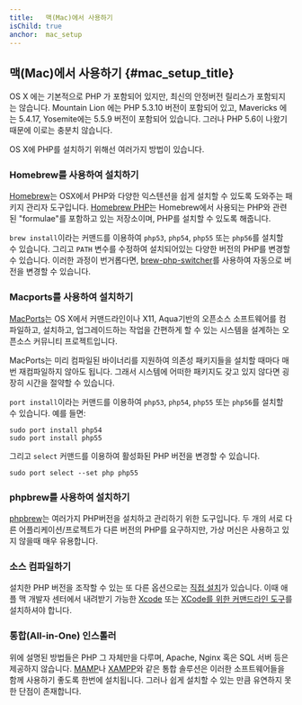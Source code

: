 ```yaml
---
title:   맥(Mac)에서 사용하기
isChild: true
anchor:  mac_setup
---
```


## 맥(Mac)에서 사용하기 {#mac_setup_title}

OS X 에는 기본적으로 PHP 가 포함되어 있지만, 최신의 안정버전 릴리스가 포함되지는 않습니다. Mountain Lion 에는 PHP
5.3.10 버전이 포함되어 있고, Mavericks 에는 5.4.17, Yosemite에는 5.5.9 버전이 포함되어 있습니다. 그러나 PHP 5.6이
나왔기 때문에 이로는 충분치 않습니다.

OS X에 PHP를 설치하기 위해선 여러가지 방법이 있습니다.

### Homebrew를 사용하여 설치하기

[Homebrew]는 OSX에서 PHP와 다양한 익스텐션을 쉽게 설치할 수 있도록 도와주는 패키지 관리자 도구입니다. [Homebrew PHP]는
Homebrew에서 사용되는 PHP와 관련된 "formulae"를 포함하고 있는 저장소이며, PHP를 설치할 수 있도록 해줍니다.

`brew install`이라는 커맨드를 이용하여 `php53`, `php54`, `php55` 또는 `php56`를 설치할 수 있습니다. 그리고 `PATH` 
변수를 수정하여 설치되어있는 다양한 버전의 PHP를 변경할 수 있습니다. 이러한 과정이 번거롭다면,
[brew-php-switcher][brew-php-switcher]를 사용하여 자동으로 버전을 변경할 수 있습니다.

### Macports를 사용하여 설치하기

[MacPorts]는 OS X에서 커맨드라인이나 X11, Aqua기반의 오픈소스 소프트웨어를 컴파일하고, 설치하고, 업그레이드하는
작업을 간편하게 할 수 있는 시스템을 설계하는 오픈소스 커뮤니티 프로젝트입니다.

MacPorts는 미리 컴파일된 바이너리를 지원하여 의존성 패키지들을 설치할 때마다 매번 재컴파일하지 않아도 됩니다. 그래서
시스템에 어떠한 패키지도 갖고 있지 않다면 굉장히 시간을 절약할 수 있습니다.

`port install`이라는 커맨드를 이용하여 `php53`, `php54`, `php55` 또는 `php56`를 설치할 수 있습니다. 예를 들면:

    sudo port install php54
    sudo port install php55

그리고 `select` 커맨드를 이용하여 활성화된 PHP 버전을 변경할 수 있습니다.

    sudo port select --set php php55

### phpbrew를 사용하여 설치하기

[phpbrew]는 여러가지 PHP버전을 설치하고 관리하기 위한 도구입니다. 두 개의 서로 다른 어플리케이션/프로젝트가 다른 버전의
PHP를 요구하지만, 가상 머신은 사용하고 있지 않을때 매우 유용합니다.

### 소스 컴파일하기

설치한 PHP 버전을 조작할 수 있는 또 다른 옵션으로는 [직접 설치][mac-compile]가 있습니다. 이때 애플 맥 개발자 센터에서
내려받기 가능한 [Xcode][xcode-gcc-substitution] 또는 [XCode를 위한 커맨드라인 도구]["Command Line Tools for XCode"]를
설치하셔야 합니다.

### 통합(All-in-One) 인스톨러

위에 설명된 방법들은 PHP 그 자체만을 다루며, Apache, Nginx 혹은 SQL 서버 등은 제공하지 않습니다.
[MAMP][mamp-downloads]나 [XAMPP][xampp]와 같은 통합 솔루션은 이러한 소프트웨어들을 함께 사용하기 좋도록 한번에 설치됩니다. 그러나 쉽게 설치할 수 있는 만큼 유연하지 못한 단점이 존재합니다.


[Homebrew]: http://brew.sh/
[Homebrew PHP]: https://github.com/Homebrew/homebrew-php#installation
[MacPorts]: https://www.macports.org/install.php
[phpbrew]: https://github.com/phpbrew/phpbrew
[mac-compile]: http://php.net/install.macosx.compile
[xcode-gcc-substitution]: https://github.com/kennethreitz/osx-gcc-installer
["Command Line Tools for XCode"]: https://developer.apple.com/downloads
[mamp-downloads]: http://www.mamp.info/en/downloads/
[xampp]: http://www.apachefriends.org/en/xampp.html
[brew-php-switcher]: https://github.com/philcook/brew-php-switcher

